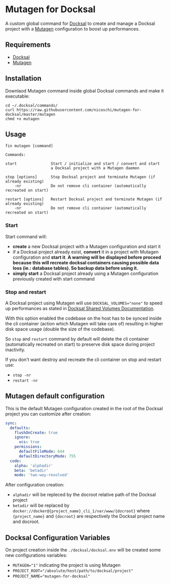 # Mutagen for Docksal

A custom global command for [Docksal](https://docs.docksal.io/) to create and manage a Docksal project with a [Mutagen](https://mutagen.io/documentation/introduction/installation) configuration to boost up performances.

## Requirements

- [Docksal](https://github.com/docksal/docksal)
- [Mutagen](https://github.com/mutagen-io/mutagen)

## Installation

Downlaod Mutagen command inside global Docksal commands and make it executable: 

```shell
cd ~/.docksal/commands/
curl https://raw.githubusercontent.com/nicoschi/mutagen-for-docksal/master/mutagen
chmd +x mutagen
```

## Usage

`fin mutagen [command]`

```text
Commands:

start               Start / initialize and start / convert and start 
                    a Docksal project with a Mutagen daemon
 
stop [options]      Stop Docksal project and terminate Mutagen (if already existing)
    -nr             Do not remove cli container (automatically recreated on start)
    
restart [options]   Restart Docksal project and terminate Mutagen (if already existing)
    -nr             Do not remove cli container (automatically recreated on start)
```

### Start

Start command will: 

- **create** a new Docksal project with a Mutagen configuration and start it
- if a Docksal project already exist, **convert** it in a project with Mutagen configuration and **start it**. **A warning will be displayed before proceed because this will recreate docksal containers causing possible data loss (ie.: database tables). So backup data before using it.**
- **simply start** a Docksal project already using a Mutagen configuration previously created with start command

### Stop and restart

A Docksal project using Mutagen will use `DOCKSAL_VOLUMES="none"` to speed up performances as stated in [Docksal Shared Volumes Documentation](https://docs.docksal.io/core/volumes/). 

With this option enabled the codebase on the host has to be synced inside the cli container (action which Mutagen will take care of) resulting in higher disk space usage (double the size of the codebase). 

So `stop` and `restart` command by default will delete the cli container (automatically recreated on start) to preserve disk space during project inactivity. 

If you don't want destroy and recreate the cli container on stop and restart use: 

- `stop -nr`
- `restart -nr`

## Mutagen default configuration

This is the default Mutagen configuration created in the root of the Docksal project you can customize after creation:

```yaml
sync:
  defaults:
    flushOnCreate: true
    ignore:
      vcs: true
    permissions:
      defaultFileMode: 644
      defaultDirectoryMode: 755
  code:
    alpha: 'alphadir'
    beta: 'betadir'
    mode: 'two-way-resolved'
```

After configuration creation: 

- `alphadir` will be repleced by the docroot relative path of the Docksal project
- `betadir` will be replaced by `docker://docker@{project_name}_cli_1/var/www/{docroot}` where `{project_name}` and `{docroot}` are respectively the Docksal project name and docroot.

## Docksal Configuration Variables

On project creation inside the `./docksal/docksal.env` will be created some new configurations variables: 

- `MUTAGEN="1"` indicating the project is using Mutagen
- `PROJECT_ROOT="/absolute/host/path/to/docksal/project"`
- `PROJECT_NAME="mutagen-for-docksal"`
